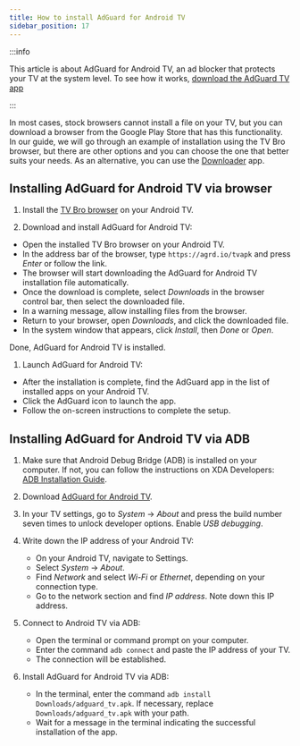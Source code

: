 ```yaml
---
title: How to install AdGuard for Android TV
sidebar_position: 17
---
```


:::info

This article is about AdGuard for Android TV, an ad blocker that protects your TV at the system level. To see how it works, [download the AdGuard TV app](https://agrd.io/tvapk)

:::

In most cases, stock browsers cannot install a file on your TV, but you can download a browser from the Google Play Store that has this functionality. In our guide, we will go through an example of installation using the TV Bro browser, but there are other options and you can choose the one that better suits your needs. As an alternative, you can use the [Downloader](https://play.google.com/store/apps/details?id=com.esaba.downloader) app.

## Installing AdGuard for Android TV via browser

1. Install the [TV Bro browser](https://play.google.com/store/apps/details?id=com.phlox.tvwebbrowser) on your Android TV.

2. Download and install AdGuard for Android TV:

- Open the installed TV Bro browser on your Android TV.
- In the address bar of the browser, type `https://agrd.io/tvapk` and press _Enter_ or follow the link.
- The browser will start downloading the AdGuard for Android TV installation file automatically.
- Once the download is complete, select _Downloads_ in the browser control bar, then select the downloaded file.
- In a warning message, allow installing files from the browser.
- Return to your browser, open _Downloads_, and click the downloaded file.
- In the system window that appears, click _Install_, then _Done_ or _Open_.

Done, AdGuard for Android TV is installed.

1. Launch AdGuard for Android TV:

- After the installation is complete, find the AdGuard app in the list of installed apps on your Android TV.
- Click the AdGuard icon to launch the app.
- Follow the on-screen instructions to complete the setup.

## Installing AdGuard for Android TV via ADB

1. Make sure that Android Debug Bridge (ADB) is installed on your computer. If not, you can follow the instructions on XDA Developers: [ADB Installation Guide](https://www.xda-developers.com/install-adb-windows-macos-linux).

2. Download [AdGuard for Android TV](https://agrd.io/tvapk).

3. In your TV settings, go to _System_ → _About_ and press the build number seven times to unlock developer options. Enable _USB debugging_.

4. Write down the IP address of your Android TV:

   - On your Android TV, navigate to Settings.
   - Select _System_ → _About_.
   - Find _Network_ and select _Wi-Fi_ or _Ethernet_, depending on your connection type.
   - Go to the network section and find _IP address_. Note down this IP address.

5. Connect to Android TV via ADB:

   - Open the terminal or command prompt on your computer.
   - Enter the command `adb connect` and paste the IP address of your TV.
   - The connection will be established.

6. Install AdGuard for Android TV via ADB:

   - In the terminal, enter the command `adb install Downloads/adguard_tv.apk`. If necessary, replace `Downloads/adguard_tv.apk` with your path.
   - Wait for a message in the terminal indicating the successful installation of the app.
